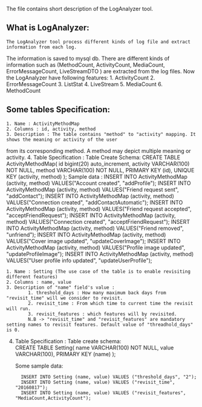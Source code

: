 The file contains short description of the LogAnalyzer tool. 

What is LogAnalyzer:
------------------------
    The LogAnalyzer tool process different kinds of log file and extract information from each log. 
The information is saved to mysql db. There are different kinds of information such as (MethodCount, ActivityCount,
MediaCount, ErrorMessageCount, LiveStreamDTO ) are extracted from the log files.
Now the LogAnalyzer have following features:
    1. ActivityCount
    2. ErrorMessageCount
    3. ListStat
    4. LiveStream
    5. MediaCount
    6. MethodCount

Some tables Specification:
-----------------------------
    1. Name : ActivityMethodMap
    2. Columns : id, activity, method
    3. Description : The table contains "method" to "activity" mapping. It shows the meaning or activity of the user
from its corresponding method. A method may depict multiple meaning or activity.
    4. Table Specification :
        Table Create Schema:
            CREATE TABLE ActivityMethodMap(
                    id bigint(20) auto_increment,
                    activity VARCHAR(100) NOT NULL,
                    method VARCHAR(100) NOT NULL,
                    PRIMARY KEY (id),
                    UNIQUE KEY (activity, method)
                    );
        Sample data :
            INSERT INTO ActivityMethodMap (activity, method) VALUES("Account created", "addProfile");
            INSERT INTO ActivityMethodMap (activity, method) VALUES("Friend request sent", "addContact");
            INSERT INTO ActivityMethodMap (activity, method) VALUES("Connection created", "addContactAutomatic");
            INSERT INTO ActivityMethodMap (activity, method) VALUES("Friend request accepted", "acceptFriendRequest");
            INSERT INTO ActivityMethodMap (activity, method) VALUES("Connection created", "acceptFriendRequest");
            INSERT INTO ActivityMethodMap (activity, method) VALUES("Friend removed", "unfriend");
            INSERT INTO ActivityMethodMap (activity, method) VALUES("Cover image updated", "updateCoverImage");
            INSERT INTO ActivityMethodMap (activity, method) VALUES("Profile image updated", "updateProfileImage");
            INSERT INTO ActivityMethodMap (activity, method) VALUES("User profile info updated", "updateUserProfile");

    1. Name : Setting (The use case of the table is to enable revisiting different features)
    2. Columns : name, value
    3. Description of "name" field's value :
            1. threshold_days : How many maximum back days from "revisit_time" will we consider to revisit.
            2. revisit_time : From which time to current time the revisit will run.
            3. revisit_features : which features will by revisited.
            N.B -> "revisit_time" and "revisit_features" are mandatory setting names to revisit features. Default value of "threadhold_days" is 0.
   
   4. Table Specification :
        Table create schema:        
            CREATE TABLE Setting(
            name VARCHAR(100) NOT NULL,
            value VARCHAR(100),
            PRIMARY KEY (name)
            );
        
        Some sample data:

            INSERT INTO Setting (name, value) VALUES ("threshold_days", "2");
            INSERT INTO Setting (name, value) VALUES ("revisit_time", "20160817");
            INSERT INTO Setting (name, value) VALUES ("revisit_features", "MediaCount,ActivityCount");